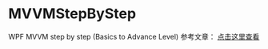 # MVVMStepByStep
WPF MVVM step by step (Basics to Advance Level)
参考文章：
[点击这里查看](https://www.codeproject.com/articles/819294/wpf-mvvm-step-by-step-basics-to-advance-level)